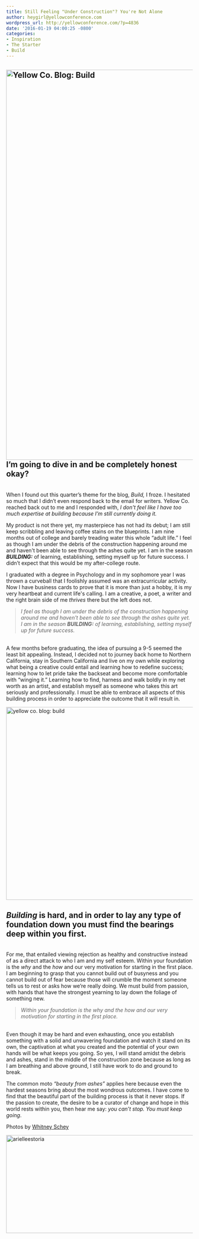 ```yaml
---
title: Still Feeling "Under Construction"? You're Not Alone
author: heygirl@yellowconference.com
wordpress_url: http://yellowconference.com/?p=4836
date: '2016-01-19 04:00:25 -0800'
categories:
- Inspiration
- The Starter
- Build
---
```

<h2><a href="http://yellowconference.com/wp-content/uploads/2016/01/metzDARLING-26.jpg"><img class="aligncenter size-full wp-image-4838" src="http://yellowconference.com/wp-content/uploads/2016/01/metzDARLING-26.jpg" alt="Yellow Co. Blog: Build" width="700" height="1050" /></a>I&rsquo;m going to dive in and be completely honest okay?</h2><br />
When I found out this quarter&rsquo;s theme for the blog, <em>Build,</em> I froze. I hesitated so much that I didn&rsquo;t even respond back to the email for writers. Yellow Co. reached back out to me and I responded with,<em> I don't feel like I have too much expertise at building because I&rsquo;m still currently doing it.</em></p>
<p>My product is not there yet, my masterpiece has not had its debut;&nbsp;I am still keep scribbling and leaving coffee stains on the blueprints.&nbsp;I am nine months out of college and barely treading water this whole &ldquo;adult life.&rdquo; I feel as though I am under the debris of the construction happening around me and haven't been able to see through the ashes quite yet. I am in the season <em><strong>BUILDING:</strong></em> of learning, establishing, setting myself up for future success. I didn&rsquo;t expect that this would be my after-college route.</p>
<p>I graduated with a degree in Psychology and in my sophomore year I was thrown a curveball that I foolishly assumed was an extracurricular activity. Now I have business cards to prove that it is more than just a hobby, it is my very heartbeat and current life's calling. I am a creative, a poet, a writer and the right brain side of me <em>thrives </em>there but the left does not.</p>
<blockquote><p><em>I feel as though I am under the debris of the construction happening around me and haven't been able to see through the ashes quite yet. I am in the season <strong>BUILDING:</strong> of learning, establishing, setting myself up for future success.</em></blockquote><br />
A few months before graduating, the idea of pursuing a 9-5 seemed the least bit appealing. Instead, I decided not to journey back home to Northern California, stay in Southern California and live on my own while exploring what being a creative could entail and learning how to redefine success; learning how to let pride take the backseat and become more comfortable with &ldquo;winging it.&rdquo; Learning how to find, harness and walk boldly in my net worth as an artist, and establish myself as someone who takes this art seriously and professionally. I must be able to embrace all aspects of this building process in order to appreciate the outcome that it will result in.</p>
<p><a href="http://yellowconference.com/wp-content/uploads/2016/01/metzDARLING-12.jpg"><img class="aligncenter size-full wp-image-4837" src="http://yellowconference.com/wp-content/uploads/2016/01/metzDARLING-12.jpg" alt="yellow co. blog: build" width="700" height="519" /></a></p>
<h2><strong><em>Building</em></strong> is hard, and in order to lay any type of foundation&nbsp;down you must find the bearings deep within you first.</h2><br />
For me, that entailed viewing rejection as healthy and constructive instead of as a direct attack to who I am and my self esteem. Within your foundation is the <em>why</em> and the <em>how </em>and our very motivation for starting in the first place. I am beginning to grasp that you cannot build out of busyness and you cannot build out of fear because those will crumble the moment someone tells us to rest or asks how we&rsquo;re really doing. We must build from passion, with hands that have the strongest yearning to lay down the foliage of something new.</p>
<blockquote><p><em>Within your foundation is the why and the how and our very motivation for starting in the first place.</em></blockquote><br />
Even though it may be hard and even&nbsp;exhausting, once you establish something with a solid and unwavering foundation and watch it stand on its own, the captivation at what you created and the potential of your own hands will be what keeps you going. So yes, I will stand amidst the debris and ashes, stand in the middle of the construction zone because as long as I am breathing and above ground, I still have work to do and ground to break.</p>
<p>The common moto&nbsp;<em>&ldquo;beauty from ashes&rdquo;</em>&nbsp;applies here because even the hardest seasons bring about the most wondrous outcomes. I have come to find that the beautiful part of the building process is that it never stops. If the passion to create, the desire to be a curator of change and hope in this world rests within you, then hear me say: <em>you can&rsquo;t stop. You must keep going</em>.</p>
<p>Photos by <a href="http://whitneydarling.com/blog/" target="_blank">Whitney Schey</a></p>
<p><a href="http://arielleestoria.com/" target="_blank"><img class="aligncenter size-full wp-image-4839" src="http://yellowconference.com/wp-content/uploads/2016/01/arielleestoria.jpg" alt="arielleestoria" width="700" height="264" /></a></p>

